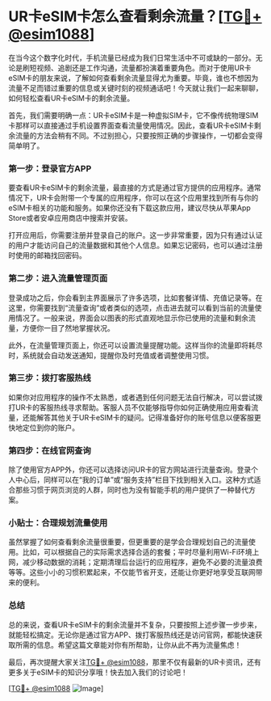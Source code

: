 # UR卡eSIM卡怎么查看剩余流量？[[TG💪+ @esim1088](https://t.me/s/esim1088)]

在当今这个数字化时代，手机流量已经成为我们日常生活中不可或缺的一部分。无论是刷短视频、追剧还是工作沟通，流量都扮演着重要角色。而对于使用UR卡eSIM卡的朋友来说，了解如何查看剩余流量显得尤为重要。毕竟，谁也不想因为流量不足而错过重要的信息或关键时刻的视频通话吧！今天就让我们一起来聊聊，如何轻松查看UR卡eSIM卡的剩余流量。

首先，我们需要明确一点：UR卡eSIM卡是一种虚拟SIM卡，它不像传统物理SIM卡那样可以直接通过手机设置界面查看流量使用情况。因此，查看UR卡eSIM卡剩余流量的方法会稍有不同。不过别担心，只要按照正确的步骤操作，一切都会变得简单明了。

### **第一步：登录官方APP**

要查看UR卡eSIM卡的剩余流量，最直接的方式是通过官方提供的应用程序。通常情况下，UR卡会附带一个专属的应用程序，你可以在这个应用里找到所有与你的eSIM卡相关的功能和服务。如果你还没有下载这款应用，建议尽快从苹果App Store或者安卓应用商店中搜索并安装。

打开应用后，你需要注册并登录自己的账户。这一步非常重要，因为只有通过认证的用户才能访问自己的流量数据和其他个人信息。如果忘记密码，也可以通过注册时使用的邮箱找回密码。

### **第二步：进入流量管理页面**

登录成功之后，你会看到主界面展示了许多选项，比如套餐详情、充值记录等。在这里，你需要找到“流量查询”或者类似的选项，点击进去就可以看到当前的流量使用情况了。一般来说，界面会以图表的形式直观地显示你已使用的流量和剩余流量，方便你一目了然地掌握状况。

此外，在流量管理页面上，你还可以设置流量提醒功能。这样当你的流量即将耗尽时，系统就会自动发送通知，提醒你及时充值或者调整使用习惯。

### **第三步：拨打客服热线**

如果你对应用程序的操作不太熟悉，或者遇到任何问题无法自行解决，可以尝试拨打UR卡的客服热线寻求帮助。客服人员不仅能够指导你如何正确使用应用查看流量，还能解答其他关于UR卡eSIM卡的疑问。记得准备好你的账号信息以便客服更快地定位到你的账户。

### **第四步：在线官网查询**

除了使用官方APP外，你还可以选择访问UR卡的官方网站进行流量查询。登录个人中心后，同样可以在“我的订单”或“服务支持”栏目下找到相关入口。这种方式适合那些习惯于网页浏览的人群，同时也为没有智能手机的用户提供了一种替代方案。

### **小贴士：合理规划流量使用**

虽然掌握了如何查看剩余流量很重要，但更重要的是学会合理规划自己的流量使用。比如，可以根据自己的实际需求选择合适的套餐；平时尽量利用Wi-Fi环境上网，减少移动数据的消耗；定期清理后台运行的应用程序，避免不必要的流量浪费等等。这些小小的习惯积累起来，不仅能节省开支，还能让你更好地享受互联网带来的便利。

### **总结**

总的来说，查看UR卡eSIM卡的剩余流量并不复杂，只要按照上述步骤一步步来，就能轻松搞定。无论你是通过官方APP、拨打客服热线还是访问官网，都能快速获取所需的信息。希望这篇文章能对你有所帮助，让你从此不再为流量焦虑！

最后，再次提醒大家关注[TG💪+ @esim1088](https://t.me/s/esim1088)，那里不仅有最新的UR卡资讯，还有更多关于eSIM卡的知识分享哦！快去加入我们的讨论吧！

[[TG💪+ @esim1088](https://t.me/s/esim1088) ![Image](https://i.postimg.cc/4NQfJmqS/Snipaste-2025-05-13-00-14-12.png)]